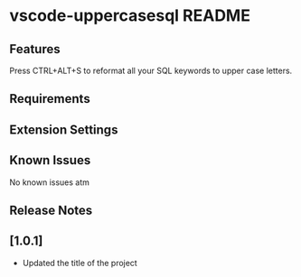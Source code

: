# vscode-uppercasesql README

## Features

Press CTRL+ALT+S to reformat all your SQL keywords to upper case letters.

## Requirements


## Extension Settings

## Known Issues

No known issues atm

## Release Notes

## [1.0.1]

- Updated the title of the project

